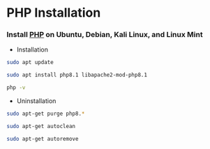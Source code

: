 # PHP Installation

### Install [PHP](https://www.php.net/downloads) on Ubuntu, Debian, Kali Linux, and Linux Mint

- Installation
```bash
sudo apt update
```
```bash
sudo apt install php8.1 libapache2-mod-php8.1
```
```bash
php -v
```

- Uninstallation
```bash
sudo apt-get purge php8.*
```
```bash
sudo apt-get autoclean
```
```bash
sudo apt-get autoremove
```
